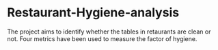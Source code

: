 # Restaurant-Hygiene-analysis
The project aims to identify whether the tables in retaurants are clean or not. 
Four metrics have been used to measure the factor of hygiene. 
